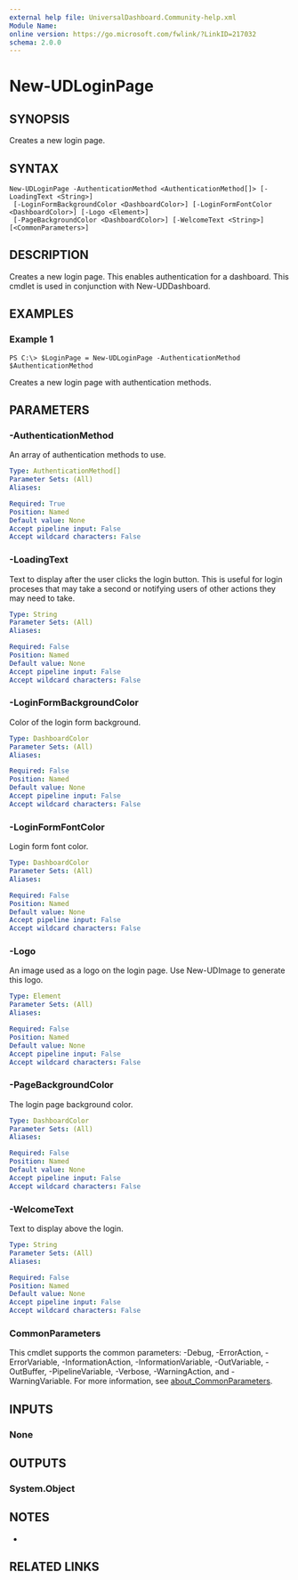```yaml
---
external help file: UniversalDashboard.Community-help.xml
Module Name:
online version: https://go.microsoft.com/fwlink/?LinkID=217032
schema: 2.0.0
---
```


# New-UDLoginPage

## SYNOPSIS
Creates a new login page.

## SYNTAX

```
New-UDLoginPage -AuthenticationMethod <AuthenticationMethod[]> [-LoadingText <String>]
 [-LoginFormBackgroundColor <DashboardColor>] [-LoginFormFontColor <DashboardColor>] [-Logo <Element>]
 [-PageBackgroundColor <DashboardColor>] [-WelcomeText <String>] [<CommonParameters>]
```

## DESCRIPTION
Creates a new login page.
This enables authentication for a dashboard.
This cmdlet is used in conjunction with New-UDDashboard.

## EXAMPLES

### Example 1
```
PS C:\> $LoginPage = New-UDLoginPage -AuthenticationMethod $AuthenticationMethod
```

Creates a new login page with authentication methods.

## PARAMETERS

### -AuthenticationMethod
An array of authentication methods to use.

```yaml
Type: AuthenticationMethod[]
Parameter Sets: (All)
Aliases:

Required: True
Position: Named
Default value: None
Accept pipeline input: False
Accept wildcard characters: False
```

### -LoadingText
Text to display after the user clicks the login button.
This is useful for login proceses that may take a second or notifying users of other actions they may need to take.

```yaml
Type: String
Parameter Sets: (All)
Aliases:

Required: False
Position: Named
Default value: None
Accept pipeline input: False
Accept wildcard characters: False
```

### -LoginFormBackgroundColor
Color of the login form background.

```yaml
Type: DashboardColor
Parameter Sets: (All)
Aliases:

Required: False
Position: Named
Default value: None
Accept pipeline input: False
Accept wildcard characters: False
```

### -LoginFormFontColor
Login form font color.

```yaml
Type: DashboardColor
Parameter Sets: (All)
Aliases:

Required: False
Position: Named
Default value: None
Accept pipeline input: False
Accept wildcard characters: False
```

### -Logo
An image used as a logo on the login page.
Use New-UDImage to generate this logo.

```yaml
Type: Element
Parameter Sets: (All)
Aliases:

Required: False
Position: Named
Default value: None
Accept pipeline input: False
Accept wildcard characters: False
```

### -PageBackgroundColor
The login page background color.

```yaml
Type: DashboardColor
Parameter Sets: (All)
Aliases:

Required: False
Position: Named
Default value: None
Accept pipeline input: False
Accept wildcard characters: False
```

### -WelcomeText
Text to display above the login.

```yaml
Type: String
Parameter Sets: (All)
Aliases:

Required: False
Position: Named
Default value: None
Accept pipeline input: False
Accept wildcard characters: False
```

### CommonParameters
This cmdlet supports the common parameters: -Debug, -ErrorAction, -ErrorVariable, -InformationAction, -InformationVariable, -OutVariable, -OutBuffer, -PipelineVariable, -Verbose, -WarningAction, and -WarningVariable. For more information, see [about_CommonParameters](http://go.microsoft.com/fwlink/?LinkID=113216).

## INPUTS

### None
## OUTPUTS

### System.Object
## NOTES
*

## RELATED LINKS
